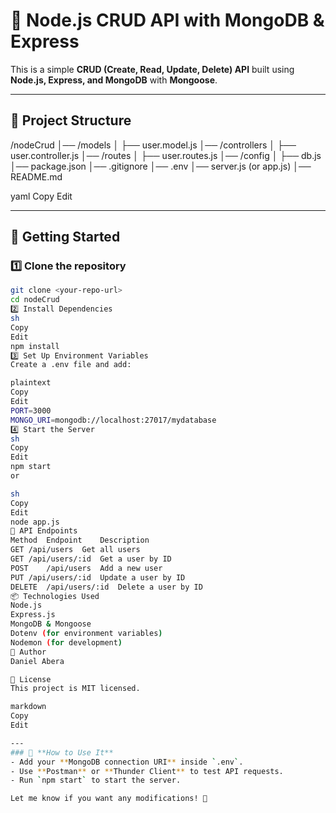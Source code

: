 
# 🚀 Node.js CRUD API with MongoDB & Express

This is a simple **CRUD (Create, Read, Update, Delete) API** built using **Node.js, Express, and MongoDB** with **Mongoose**.

---

## 📂 Project Structure

/nodeCrud │── /models │ ├── user.model.js │── /controllers │ ├── user.controller.js │── /routes │ ├── user.routes.js │── /config │ ├── db.js │── package.json │── .gitignore │── .env │── server.js (or app.js) │── README.md

yaml
Copy
Edit

---

## 🚀 Getting Started

### 1️⃣ Clone the repository
```sh
git clone <your-repo-url>
cd nodeCrud
2️⃣ Install Dependencies
sh
Copy
Edit
npm install
3️⃣ Set Up Environment Variables
Create a .env file and add:

plaintext
Copy
Edit
PORT=3000
MONGO_URI=mongodb://localhost:27017/mydatabase
4️⃣ Start the Server
sh
Copy
Edit
npm start
or

sh
Copy
Edit
node app.js
📌 API Endpoints
Method	Endpoint	Description
GET	/api/users	Get all users
GET	/api/users/:id	Get a user by ID
POST	/api/users	Add a new user
PUT	/api/users/:id	Update a user by ID
DELETE	/api/users/:id	Delete a user by ID
📦 Technologies Used
Node.js
Express.js
MongoDB & Mongoose
Dotenv (for environment variables)
Nodemon (for development)
📌 Author
Daniel Abera

📜 License
This project is MIT licensed.

markdown
Copy
Edit

---
### 🔹 **How to Use It**  
- Add your **MongoDB connection URI** inside `.env`.  
- Use **Postman** or **Thunder Client** to test API requests.  
- Run `npm start` to start the server.  

Let me know if you want any modifications! 🚀






